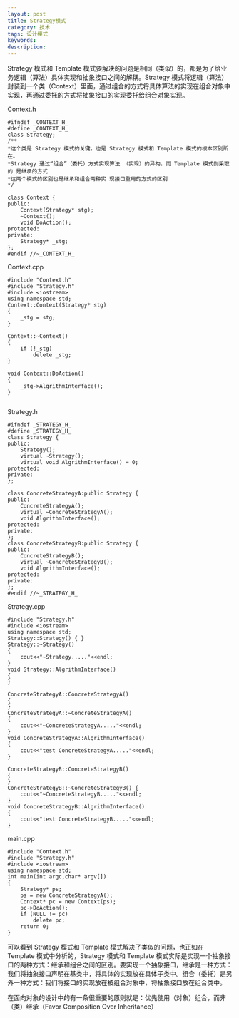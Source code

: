 ```yaml
---
layout: post
title: Strategy模式
category: 技术
tags: 设计模式
keywords: 
description: 
---
```


Strategy 模式和 Template 模式要解决的问题是相同（类似）的，都是为了给业务逻辑（算法）具体实现和抽象接口之间的解耦。Strategy 模式将逻辑（算法）封装到一个类（Context）里面，通过组合的方式将具体算法的实现在组合对象中实现，再通过委托的方式将抽象接口的实现委托给组合对象实现。

Context.h

```
#ifndef _CONTEXT_H_
#define _CONTEXT_H_
class Strategy;
/**
*这个类是 Strategy 模式的关键，也是 Strategy 模式和 Template 模式的根本区别所在。
*Strategy 通过“组合”（委托）方式实现算法 （实现）的异构，而 Template 模式则采取的 是继承的方式
*这两个模式的区别也是继承和组合两种实 现接口重用的方式的区别
*/

class Context {
public:
    Context(Strategy* stg);
    ~Context();
    void DoAction();
protected:
private:
    Strategy* _stg;
};
#endif //~_CONTEXT_H_

```

Context.cpp

```
#include "Context.h"
#include "Strategy.h"
#include <iostream>
using namespace std;
Context::Context(Strategy* stg)
{
    _stg = stg;
}

Context::~Context()
{
    if (!_stg)
        delete _stg;
}

void Context::DoAction()
{
    _stg->AlgrithmInterface();
}


```

Strategy.h

```
#ifndef _STRATEGY_H_
#define _STRATEGY_H_
class Strategy {
public:
    Strategy();
    virtual ~Strategy();
    virtual void AlgrithmInterface() = 0;
protected:
private:
};

class ConcreteStrategyA:public Strategy {
public:
    ConcreteStrategyA();
    virtual ~ConcreteStrategyA();
    void AlgrithmInterface();
protected:
private:
};
class ConcreteStrategyB:public Strategy {
public:
    ConcreteStrategyB();
    virtual ~ConcreteStrategyB();
    void AlgrithmInterface();
protected:
private:
};
#endif //~_STRATEGY_H_

```

Strategy.cpp

```
#include "Strategy.h"
#include <iostream>
using namespace std;
Strategy::Strategy() { }
Strategy::~Strategy()
{
    cout<<"~Strategy....."<<endl;
}
void Strategy::AlgrithmInterface()
{
}

ConcreteStrategyA::ConcreteStrategyA()
{
}
ConcreteStrategyA::~ConcreteStrategyA()
{
    cout<<"~ConcreteStrategyA....."<<endl;
}
void ConcreteStrategyA::AlgrithmInterface()
{
    cout<<"test ConcreteStrategyA....."<<endl;
}

ConcreteStrategyB::ConcreteStrategyB()
{
}
ConcreteStrategyB::~ConcreteStrategyB() {
    cout<<"~ConcreteStrategyB....."<<endl;
}
void ConcreteStrategyB::AlgrithmInterface()
{
    cout<<"test ConcreteStrategyB....."<<endl;
}

```

main.cpp

```
#include "Context.h"
#include "Strategy.h"
#include <iostream>
using namespace std;
int main(int argc,char* argv[])
{
    Strategy* ps;
    ps = new ConcreteStrategyA();
    Context* pc = new Context(ps);
    pc->DoAction();
    if (NULL != pc)
        delete pc;
    return 0;
}

```

可以看到 Strategy 模式和 Template 模式解决了类似的问题，也正如在 Template 模式中分析的，Strategy 模式和 Template 模式实际是实现一个抽象接口的两种方式：继承和组合之间的区别。要实现一个抽象接口，继承是一种方式：我们将抽象接口声明在基类中，将具体的实现放在具体子类中。组合（委托）是另外一种方式：我们将接口的实现放在被组合对象中，将抽象接口放在组合类中。

在面向对象的设计中的有一条很重要的原则就是：优先使用（对象）组合，而非（类）继承（Favor Composition Over Inheritance）
